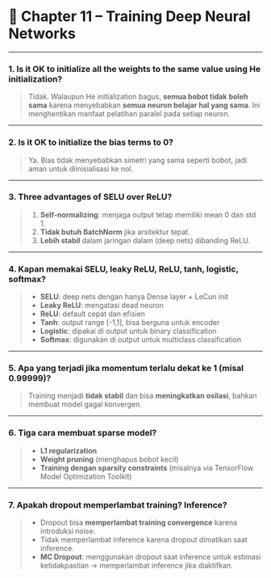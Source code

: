 # 📘 Chapter 11 – Training Deep Neural Networks

---

### 1. Is it OK to initialize all the weights to the same value using He initialization?

> Tidak. Walaupun He initialization bagus, **semua bobot tidak boleh sama** karena menyebabkan **semua neuron belajar hal yang sama**. Ini menghentikan manfaat pelatihan paralel pada setiap neuron.

---

### 2. Is it OK to initialize the bias terms to 0?

> Ya. Bias tidak menyebabkan simetri yang sama seperti bobot, jadi aman untuk diinisialisasi ke nol.

---

### 3. Three advantages of SELU over ReLU?

> 1. **Self-normalizing**: menjaga output tetap memiliki mean 0 dan std 1.  
> 2. **Tidak butuh BatchNorm** jika arsitektur tepat.  
> 3. **Lebih stabil** dalam jaringan dalam (deep nets) dibanding ReLU.

---

### 4. Kapan memakai SELU, leaky ReLU, ReLU, tanh, logistic, softmax?

> - **SELU**: deep nets dengan hanya Dense layer + LeCun init  
> - **Leaky ReLU**: mengatasi dead neuron  
> - **ReLU**: default cepat dan efisien  
> - **Tanh**: output range [-1,1], bisa berguna untuk encoder  
> - **Logistic**: dipakai di output untuk binary classification  
> - **Softmax**: digunakan di output untuk multiclass classification

---

### 5. Apa yang terjadi jika momentum terlalu dekat ke 1 (misal 0.99999)?

> Training menjadi **tidak stabil** dan bisa **meningkatkan osilasi**, bahkan membuat model gagal konvergen.

---

### 6. Tiga cara membuat sparse model?

> - **L1 regularization**  
> - **Weight pruning** (menghapus bobot kecil)  
> - **Training dengan sparsity constraints** (misalnya via TensorFlow Model Optimization Toolkit)

---

### 7. Apakah dropout memperlambat training? Inference?

> - Dropout bisa **memperlambat training convergence** karena introduksi noise.  
> - Tidak memperlambat inference karena dropout dimatikan saat inference.  
> - **MC Dropout**: menggunakan dropout saat inference untuk estimasi ketidakpastian → memperlambat inference jika diaktifkan.
